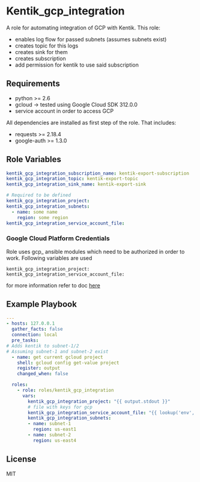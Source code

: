Kentik_gcp_integration
=========

A role for automating integration of GCP with Kentik.
This role:
- enables log flow for passed subnets (assumes subnets exist)
- creates topic for this logs
- creates sink for them
- creates subscription
- add permission for kentik to use said subscription

Requirements
------------

- python >= 2.6
- gcloud -> tested using Google Cloud SDK 312.0.0
- service account in order to access GCP

All dependencies are installed as first step of the role.
That includes:
- requests >= 2.18.4
- google-auth >= 1.3.0

Role Variables
--------------

```YAML
kentik_gcp_integration_subscription_name: kentik-export-subscription
kentik_gcp_integration_topic: kentik-export-topic
kentik_gcp_integration_sink_name: kentik-export-sink 

# Required to be defined
kentik_gcp_integration_project: 
kentik_gcp_integration_subnets:
  - name: some name
    region: some region
kentik_gcp_integration_service_account_file: 
```

### Google Cloud Platform Credentials
Role uses gcp_ ansible modules which need to be authorized in order to work.
Following variables are used

```YML
kentik_gcp_integration_project: 
kentik_gcp_integration_service_account_file: 
```

for more information refer to doc [here](https://docs.ansible.com/ansible/latest/scenario_guides/guide_gce.html)

Example Playbook
----------------

```YAML
---
- hosts: 127.0.0.1
  gather_facts: false
  connection: local
  pre_tasks:
# Adds kentik to subnet-1/2
# Assuming subnet-1 and subnet-2 exist
  - name: get current gcloud project
    shell: gcloud config get-value project
    register: output
    changed_when: false

  roles:
    - role: roles/kentik_gcp_integration
      vars:
        kentik_gcp_integration_project: "{{ output.stdout }}"
        # file with keys for gcp
        kentik_gcp_integration_service_account_file: "{{ lookup('env', 'GCP_SERVICE_ACCOUNT_FILE') }}"
        kentik_gcp_integration_subnets:
        - name: subnet-1
          region: us-east1
        - name: subnet-2
          region: us-east4
```

License
-------

MIT